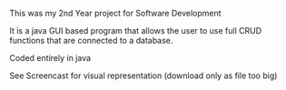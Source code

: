 This was my 2nd Year project for Software Development

It is a java GUI based program that allows the user to use
full CRUD functions that are connected to a database.

Coded entirely in java

See Screencast for visual representation (download only as file too big)

